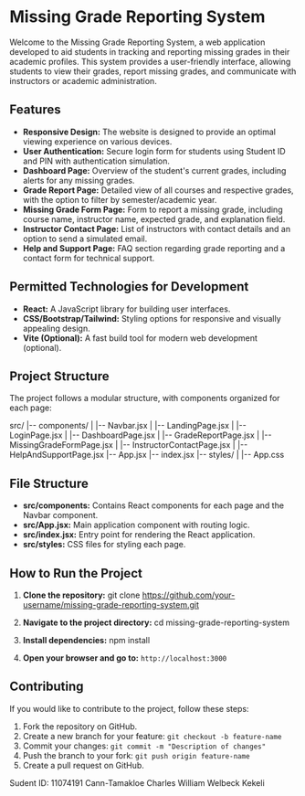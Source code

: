 # Missing Grade Reporting System

Welcome to the Missing Grade Reporting System, a web application developed to aid students in tracking and reporting missing grades in their academic profiles. This system provides a user-friendly interface, allowing students to view their grades, report missing grades, and communicate with instructors or academic administration.

## Features

- **Responsive Design:** The website is designed to provide an optimal viewing experience on various devices.
- **User Authentication:** Secure login form for students using Student ID and PIN with authentication simulation.
- **Dashboard Page:** Overview of the student's current grades, including alerts for any missing grades.
- **Grade Report Page:** Detailed view of all courses and respective grades, with the option to filter by semester/academic year.
- **Missing Grade Form Page:** Form to report a missing grade, including course name, instructor name, expected grade, and explanation field.
- **Instructor Contact Page:** List of instructors with contact details and an option to send a simulated email.
- **Help and Support Page:** FAQ section regarding grade reporting and a contact form for technical support.

## Permitted Technologies for Development

- **React:** A JavaScript library for building user interfaces.
- **CSS/Bootstrap/Tailwind:** Styling options for responsive and visually appealing design.
- **Vite (Optional):** A fast build tool for modern web development (optional).

## Project Structure

The project follows a modular structure, with components organized for each page:

src/
|-- components/
| |-- Navbar.jsx
| |-- LandingPage.jsx
| |-- LoginPage.jsx
| |-- DashboardPage.jsx
| |-- GradeReportPage.jsx
| |-- MissingGradeFormPage.jsx
| |-- InstructorContactPage.jsx
| |-- HelpAndSupportPage.jsx
|-- App.jsx
|-- index.jsx
|-- styles/
| |-- App.css


## File Structure

- **src/components:** Contains React components for each page and the Navbar component.
- **src/App.jsx:** Main application component with routing logic.
- **src/index.jsx:** Entry point for rendering the React application.
- **src/styles:** CSS files for styling each page.

## How to Run the Project

1. **Clone the repository:**
git clone https://github.com/your-username/missing-grade-reporting-system.git


2. **Navigate to the project directory:**
cd missing-grade-reporting-system


3. **Install dependencies:**
npm install


5. **Open your browser and go to:** `http://localhost:3000`

## Contributing

If you would like to contribute to the project, follow these steps:

1. Fork the repository on GitHub.
2. Create a new branch for your feature: `git checkout -b feature-name`
3. Commit your changes: `git commit -m "Description of changes"`
4. Push the branch to your fork: `git push origin feature-name`
5. Create a pull request on GitHub.


Sudent ID: 11074191
Cann-Tamakloe Charles William Welbeck Kekeli


